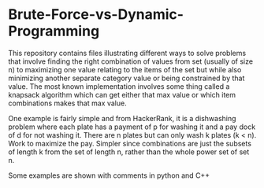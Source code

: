 # Brute-Force-vs-Dynamic-Programming
This repository contains files illustrating different ways to solve problems that involve finding the right combination of values from set 
(usually of size n) to maximizing one value relating to the items of the set but while also minimizing another separate category value or being constrained by that value. The most known implementation involves some thing called a knapsack algorithm which can get either that max value or which item combinations makes that max value. 

One example is fairly simple and from HackerRank, it is a dishwashing problem where each plate has a payment of p for washing it and a pay dock of d for not washing it. There are n plates but can only wash k plates (k < n). Work to maximize the pay. Simpler since combinations are just the subsets of length k from the set of length n, rather than the whole power set of set n.

Some examples are shown with comments in python and C++
